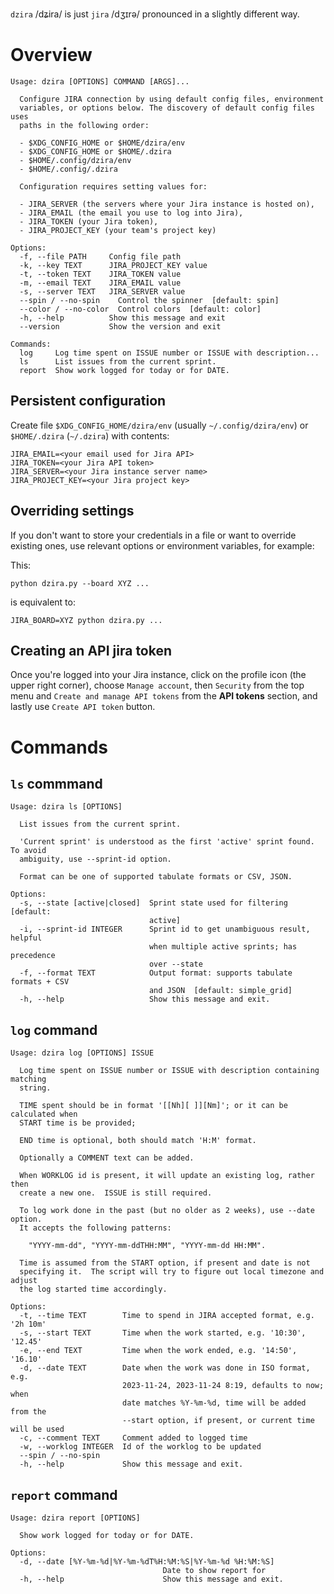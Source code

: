 `dzira` /dʑira/ is just `jira` /dʒɪrə/ pronounced in a slightly different way.

# Overview

```
Usage: dzira [OPTIONS] COMMAND [ARGS]...

  Configure JIRA connection by using default config files, environment
  variables, or options below. The discovery of default config files uses
  paths in the following order:

  - $XDG_CONFIG_HOME or $HOME/dzira/env
  - $XDG_CONFIG_HOME or $HOME/.dzira
  - $HOME/.config/dzira/env
  - $HOME/.config/.dzira

  Configuration requires setting values for:

  - JIRA_SERVER (the servers where your Jira instance is hosted on),
  - JIRA_EMAIL (the email you use to log into Jira),
  - JIRA_TOKEN (your Jira token),
  - JIRA_PROJECT_KEY (your team's project key)

Options:
  -f, --file PATH     Config file path
  -k, --key TEXT      JIRA_PROJECT_KEY value
  -t, --token TEXT    JIRA_TOKEN value
  -m, --email TEXT    JIRA_EMAIL value
  -s, --server TEXT   JIRA_SERVER value
  --spin / --no-spin    Control the spinner  [default: spin]
  --color / --no-color  Control colors  [default: color]
  -h, --help          Show this message and exit
  --version           Show the version and exit

Commands:
  log     Log time spent on ISSUE number or ISSUE with description...
  ls      List issues from the current sprint.
  report  Show work logged for today or for DATE.
```


## Persistent configuration

Create file `$XDG_CONFIG_HOME/dzira/env` (usually `~/.config/dzira/env`) 
or `$HOME/.dzira` (`~/.dzira`) with contents:

```text
JIRA_EMAIL=<your email used for Jira API>
JIRA_TOKEN=<your Jira API token>
JIRA_SERVER=<your Jira instance server name>
JIRA_PROJECT_KEY=<your Jira project key>
```


## Overriding settings

If you don't want to store your credentials in a file or want to override existing
ones, use relevant options or environment variables, for example:

This:

`python dzira.py --board XYZ ...`

is equivalent to:

`JIRA_BOARD=XYZ python dzira.py ...`


## Creating an API jira token

Once you're logged into your Jira instance, click on the profile icon (the upper
right corner), choose `Manage account`, then `Security` from the top menu and
`Create and manage API tokens` from the **API tokens** section, and lastly use
`Create API token` button.


# Commands

## `ls` commmand

```
Usage: dzira ls [OPTIONS]

  List issues from the current sprint.

  'Current sprint' is understood as the first 'active' sprint found. To avoid
  ambiguity, use --sprint-id option.

  Format can be one of supported tabulate formats or CSV, JSON.

Options:
  -s, --state [active|closed]  Sprint state used for filtering  [default:
                               active]
  -i, --sprint-id INTEGER      Sprint id to get unambiguous result, helpful
                               when multiple active sprints; has precedence
                               over --state
  -f, --format TEXT            Output format: supports tabulate formats + CSV
                               and JSON  [default: simple_grid]
  -h, --help                   Show this message and exit.
```


## `log` command

```
Usage: dzira log [OPTIONS] ISSUE

  Log time spent on ISSUE number or ISSUE with description containing matching
  string.

  TIME spent should be in format '[[Nh][ ]][Nm]'; or it can be calculated when
  START time is be provided;

  END time is optional, both should match 'H:M' format.

  Optionally a COMMENT text can be added.

  When WORKLOG id is present, it will update an existing log, rather then
  create a new one.  ISSUE is still required.

  To log work done in the past (but no older as 2 weeks), use --date option.
  It accepts the following patterns:

    "YYYY-mm-dd", "YYYY-mm-ddTHH:MM", "YYYY-mm-dd HH:MM".

  Time is assumed from the START option, if present and date is not
  specifying it.  The script will try to figure out local timezone and adjust
  the log started time accordingly.

Options:
  -t, --time TEXT        Time to spend in JIRA accepted format, e.g. '2h 10m'
  -s, --start TEXT       Time when the work started, e.g. '10:30', '12.45'
  -e, --end TEXT         Time when the work ended, e.g. '14:50', '16.10'
  -d, --date TEXT        Date when the work was done in ISO format, e.g.
                         2023-11-24, 2023-11-24 8:19, defaults to now; when
                         date matches %Y-%m-%d, time will be added from the
                         --start option, if present, or current time will be used
  -c, --comment TEXT     Comment added to logged time
  -w, --worklog INTEGER  Id of the worklog to be updated
  --spin / --no-spin
  -h, --help             Show this message and exit.
```


## `report` command

```
Usage: dzira report [OPTIONS]

  Show work logged for today or for DATE.

Options:
  -d, --date [%Y-%m-%d|%Y-%m-%dT%H:%M:%S|%Y-%m-%d %H:%M:%S]
                                  Date to show report for
  -h, --help                      Show this message and exit.
```
